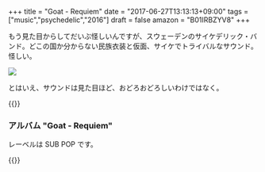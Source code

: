 +++
title = "Goat - Requiem"
date = "2017-06-27T13:13:13+09:00"
tags = ["music","psychedelic","2016"]
draft = false
amazon = "B01IRBZYV8"
+++

もう見た目からしてだいぶ怪しいんですが、スウェーデンのサイケデリック・バンド。どこの国か分からない民族衣装と仮面、サイケでトライバルなサウンド。怪しい。

![](https://lastfm-img2.akamaized.net/i/u/770x0/f37a963035c16dada52e03d0f1b17470.jpg)

とはいえ、サウンドは見た目ほど、おどろおどろしいわけではなく。

{{<youtube oLeu7YfJGC8>}}

### アルバム "Goat - Requiem"

レーベルは SUB POP です。

{{<amazon B01IRBZYV8>}}
